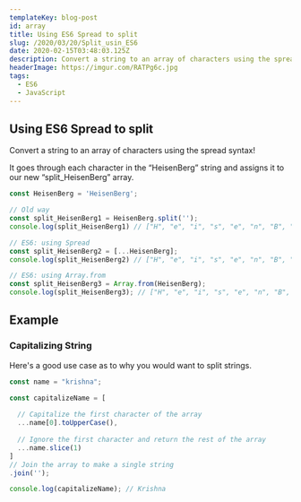 ```yaml
---
templateKey: blog-post
id: array
title: Using ES6 Spread to split
slug: /2020/03/20/Split_usin_ES6
date: 2020-02-15T03:48:03.125Z
description: Convert a string to an array of characters using the spread syntax!
headerImage: https://imgur.com/RATPg6c.jpg
tags:
  - ES6
  - JavaScript
---
```


## Using ES6 Spread to split

Convert a string to an array of characters using the spread syntax!

It goes through each character in the “HeisenBerg” string and assigns it to our new “split_HeisenBerg” array.


```javascript
const HeisenBerg = 'HeisenBerg';

// Old way
const split_HeisenBerg1 = HeisenBerg.split('');
console.log(split_HeisenBerg1) // ["H", "e", "i", "s", "e", "n", "B", "e", "r", "g"]

// ES6: using Spread
const split_HeisenBerg2 = [...HeisenBerg];
console.log(split_HeisenBerg2) // ["H", "e", "i", "s", "e", "n", "B", "e", "r", "g"]

// ES6: using Array.from
const split_HeisenBerg3 = Array.from(HeisenBerg);
console.log(split_HeisenBerg3); // ["H", "e", "i", "s", "e", "n", "B", "e", "r", "g"]
```

## Example

### Capitalizing String

Here's a good use case as to why you would want to split strings.

```javascript
const name = "krishna";

const capitalizeName = [
  
  // Capitalize the first character of the array
  ...name[0].toUpperCase(),
  
  // Ignore the first character and return the rest of the array
  ...name.slice(1)
]
// Join the array to make a single string
.join(''); 

console.log(capitalizeName); // Krishna
```
